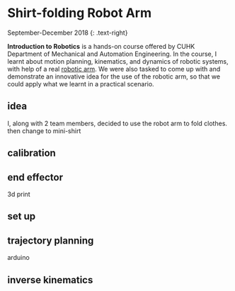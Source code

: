 # Shirt-folding Robot Arm
September-December 2018 
{: .text-right}

**Introduction to Robotics** is a hands-on course offered by CUHK Department of Mechanical and Automation Engineering. In the course, I learnt about motion planning, kinematics, and dynamics of robotic systems, with help of a real [robotic arm](http://www.cuhk.edu.hk/english/features/darwin-lau.html). We were also tasked to come up with and demonstrate an innovative idea for the use of the robotic arm, so that we could apply what we learnt in a practical scenario. 

## idea
I, along with 2 team members, decided to use the robot arm to fold clothes. 
then change to mini-shirt

## calibration

## end effector
3d print

## set up

## trajectory planning
arduino

## inverse kinematics
